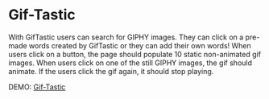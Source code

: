 # Gif-Tastic
With GifTastic users can search for GIPHY images. They can click on a pre-made words created by GifTastic or they can add their own words!
When users click on a button, the page should populate 10 static non-animated gif images. When users click on one of the still GIPHY images, the gif should animate. If the users click the gif again, it should stop playing.

DEMO: [Gif-Tastic](https://jacktamas.github.io/GifTastic)
